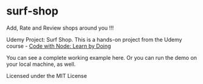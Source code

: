 # surf-shop
Add, Rate and Review shops around you !!!

Udemy Project: Surf Shop. This is a hands-on project from the Udemy course - 
[Code with Node: Learn by Doing](https://www.udemy.com/code-with-node/)

You can see a complete working example here. Or you can run the demo on your local machine, as well.

Licensed under the MIT License
